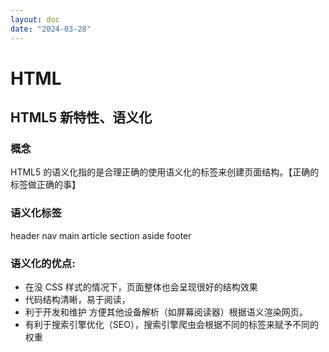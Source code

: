 ```yaml
---
layout: doc
date: "2024-03-28"
---
```


# HTML

## HTML5 新特性、语义化

### 概念

HTML5 的语义化指的是合理正确的使用语义化的标签来创建页面结构。【正确的标签做正确的事】

### 语义化标签

header nav main article section aside footer

### 语义化的优点:

- 在没 CSS 样式的情况下，页面整体也会呈现很好的结构效果
- 代码结构清晰，易于阅读，
- 利于开发和维护 方便其他设备解析（如屏幕阅读器）根据语义渲染网页。
- 有利于搜索引擎优化（SEO），搜索引擎爬虫会根据不同的标签来赋予不同的权重
